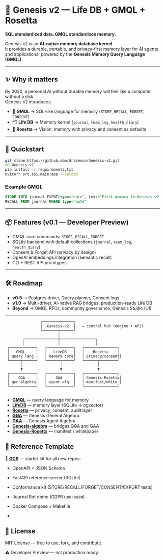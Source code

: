 # 🌱 Genesis v2 — Life DB + GMQL + Rosetta

**SQL standardized data. GMQL standardizes memory.**

Genesis v2 is an **AI-native memory database kernel**.  
It provides a durable, portable, and privacy-first memory layer for AI agents and applications, powered by the **Genesis Memory Query Language (GMQL)**.

---

## ✨ Why it matters

By 2030, a personal AI without durable memory will feel like a computer without a disk.  
Genesis v2 introduces:

- 📖 **GMQL** → SQL-like language for memory (`STORE`, `RECALL`, `FORGET`, `CONSENT`)  
- 🗂 **Life DB** → Memory kernel (`journal`, `team_log`, `health_diary`)  
- 🔎 **Rosetta** → Vision: memory with privacy and consent as defaults  

---

## 🚀 Quickstart

```bash
git clone https://github.com/drazenco/Genesis-v2.git
cd Genesis-v2
pip install -r requirements.txt
uvicorn src.api.main:app --reload
```

### Example GMQL
```sql
STORE INTO journal EVENT(type="note", text="First memory in Genesis v2!")
RECALL FROM journal WHERE type="note"
```

---

## 📦 Features (v0.1 — Developer Preview)

- GMQL core commands: `STORE`, `RECALL`, `FORGET`  
- SQLite backend with default collections (`journal`, `team_log`, `health_diary`)  
- Consent & Forget API (privacy by design)  
- OpenAI embeddings integration (semantic recall)  
- CLI + REST API prototypes  

---

## 🛠 Roadmap

- **v0.5** → Postgres driver, Query planner, Consent logs  
- **v1.0** → Multi-driver, AI-native RAG bridges, production-ready Life DB  
- **Beyond** → GMQL RFCs, community governance, Genesis Studio (UI)  

---

```
                ┌──────────────┐
                │  Genesis-v2  │   ← central hub (engine + API)
                └───────┬──────┘
                        │
        ┌───────────────┼────────────────┐
        │               │                │
 ┌────────────┐   ┌────────────┐   ┌───────────────┐
 │   GMQL     │   │   LifeDB   │   │    Rosetta    │
 │ query lang │   │ memory core│   │ privacy/consent│
 └─────┬──────┘   └──────┬─────┘   └──────┬────────┘
       │                 │                │
       ▼                 ▼                ▼
 ┌────────────┐   ┌────────────┐   ┌───────────────┐
 │    GGA     │   │    GAA     │   │ Genesis-Rosetta│
 │ gen algebra│   │ agent alg. │   │ manifest/white │
 └────────────┘   └────────────┘   └───────────────┘


```

- **[GMQL](https://github.com/drazenco/GMQL)** — query language for memory  
- **[LifeDB](https://github.com/drazenco/LifeDB)** — memory layer (SQLite → pgvector)  
- **[Rosetta](https://github.com/drazenco/Rosetta)** — privacy, consent, audit layer  
- **[GGA](https://github.com/drazenco/GGA)** — Genesis General Algebra  
- **[GAA](https://github.com/drazenco/GAA)** — Genesis Agent Algebra  
- **[Genesis-algebra](https://github.com/drazenco/Genesis-algebra)** — bridges GGA and GAA  
- **[Genesis-Rosetta](https://github.com/drazenco/Genesis-Rosetta)** — manifest / whitepaper  

## 🚀 Reference Template

📂 **[GCS](https://github.com/drazenco/GCS)** — starter kit for all new repos:  
- OpenAPI + JSON Schema  
- FastAPI reference server (SQLite)  
- Conformance kit (STORE/RECALL/FORGET/CONSENT/EXPORT tests)  
- Journal Bot demo (GDPR use-case)  
- Docker Compose + Makefile

- 
## 📜 License

MIT License — free to use, fork, and contribute.

⚠️ Developer Preview — not production ready.


